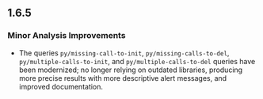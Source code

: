 ## 1.6.5

### Minor Analysis Improvements

* The queries `py/missing-call-to-init`, `py/missing-calls-to-del`, `py/multiple-calls-to-init`, and `py/multiple-calls-to-del` queries have been modernized; no longer relying on outdated libraries, producing more precise results with more descriptive alert messages, and improved documentation.
